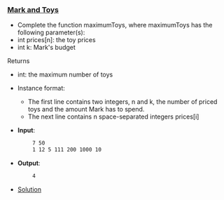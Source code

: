 ### [Mark and Toys](https://www.hackerrank.com/challenges/mark-and-toys/problem)

- Complete the function maximumToys, where maximumToys has the following parameter(s):
- int prices[n]: the toy prices
- int k: Mark's budget

Returns
- int: the maximum number of toys

- Instance format:
    - The first line contains two integers, n and k, the number of priced toys and the amount Mark has to spend.
    - The next line contains n space-separated integers prices[i]

- **Input**:
````bash
        7 50
        1 12 5 111 200 1000 10
````

- **Output**:
````bash
        4
````

- [Solution](main.cpp)